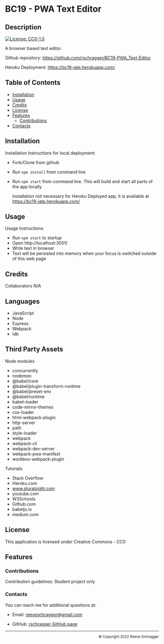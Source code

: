 # BC19 - PWA Text Editor

  ## Description
  
  [![License: CC0-1.0](https://img.shields.io/badge/License-CC0_1.0-lightgrey.svg)](http://creativecommons.org/publicdomain/zero/1.0/)
  
  A browser based text editor.

  Github repository: https://github.com/rschragger/BC19-PWA_Text-Editor

  Heroku Deployment: https://bc19-jate.herokuapp.com/
  
  ## Table of Contents
  
  - [Installation](#installation)
  - [Usage](#usage)
  - [Credits](#credits)
  - [License](#license)
  - [Features](#features)
      - [Contributions](#contributions)
  - [Contacts](#contacts)
  
  ## Installation
   
  Installation Instructions for local deployment:
  - Fork/Clone from github
  - Run `npm install` from command line
- Run `npm start` from command line. This will build and start all parts of the app locally
  </p>

  Installation not necessary for Heroku Deployed app, it is available at https://bc19-jate.herokuapp.com/

## Usage 
  Usage Instructions:
- Run `npm start` to startup
- Open http://localhost:3001/
-  Write text in browser
- Text will be persisted into memory when your focus is switched outside of this web page
</p>

## Credits
   
  Collaborators N/A
</p>

## Languages
- JavaScript
- Node
- Express
- Webpack
- idb
</p>
  
## Third Party Assets 
  Node modules
  - concurrently
  - nodemon
  - @babel/core
 - @babel/plugin-transform-runtime
  - @babel/preset-env
  - @babel/runtime
  - babel-loader
  - code-mirror-themes
  - css-loader
  - html-webpack-plugin
  - http-server
  - path
  - style-loader
  - webpack
  - webpack-cli
  - webpack-dev-server
  - webpack-pwa-manifest
  - workbox-webpack-plugin
  
  Tutorials
  - Stack Overflow
  - Heroku.com
  - www.pluralsight.com
  - youtube.com
  - W3Schools
  - Github.com
  - babeljs.io
  - medium.com

  </p>

## License
   
  This application is licensed under Creative Commons - CC0
  </p>

## Features
</p>

### Contributions
   
  Contribution guidelines: Student project only
   
  
  ### Contacts
   
  You can reach me for additional questions at:
  - Email: [reeveschragger@gmail.com](mailto:reeveschragger@gmail.com)

  - GitHub: [rschragger GitHub page](https://github.com/rschragger)

  
  <div class="footer" style="text-align:right; font-size:smaller"><hr>
  &copy; Copyright 2022 Reeve Schragger
</div>  